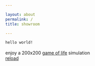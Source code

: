 ```yaml
---

layout: about
permalink: /
title: showroom

---
```

`hello world!`
<br> 
<br>
enjoy a 200x200 [game of life](https://en.wikipedia.org/wiki/Conway%27s_Game_of_Life) simulation<br>
[reload](javascript:location.reload())